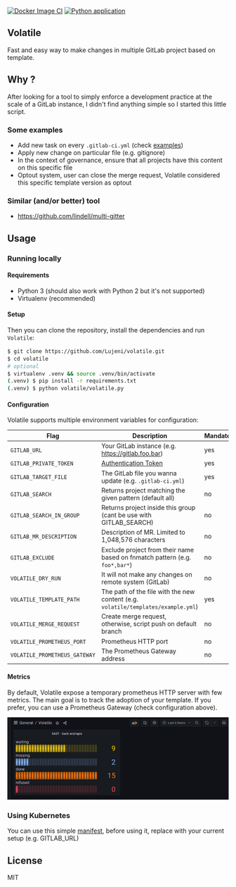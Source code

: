 [![Docker Image CI](https://github.com/Lujeni/volatile/actions/workflows/docker-image.yml/badge.svg)](https://github.com/Lujeni/volatile/actions/workflows/docker-image.yml) [![Python application](https://github.com/Lujeni/volatile/actions/workflows/python-app.yml/badge.svg)](https://github.com/Lujeni/volatile/actions/workflows/python-app.yml)

## Volatile
Fast and easy way to make changes in multiple GitLab project based on template.

## Why ?
After looking for a tool to simply enforce a development practice at the scale of a GitLab instance,
I didn't find anything simple so I started this little script.

### Some examples
- Add new task on every `.gitlab-ci.yml` (check [examples](Volatile/templates/example.yml))
- Apply new change on particular file (e.g. gitignore)
- In the context of governance, ensure that all projects have this content on this specific file
- Optout system, user can close the merge request, Volatile considered this specific template version as optout

### Similar (and/or better) tool
- https://github.com/lindell/multi-gitter

## Usage
### Running locally
#### Requirements
* Python 3 (should also work with Python 2 but it's not supported)
* Virtualenv (recommended)

#### Setup
Then you can clone the repository, install the dependencies and run `Volatile`:

```sh
$ git clone https://github.com/Lujeni/volatile.git
$ cd volatile
# optional
$ virtualenv .venv && source .venv/bin/activate
(.venv) $ pip install -r requirements.txt
(.venv) $ python volatile/volatile.py
```

#### Configuration
Volatile supports multiple environment variables for configuration:

| Flag                          | Description                                                                                 | Mandatory | Default      |
|-------------------------------|---------------------------------------------------------------------------------------------|-----------|--------------|
| `GITLAB_URL`                  | Your GitLab instance (e.g. https://gitlab.foo.bar)                                          | yes       | N/a          |
| `GITLAB_PRIVATE_TOKEN`        | [Authentication Token](https://docs.gitlab.com/ee/user/profile/personal_access_tokens.html) | yes       | N/a          |
| `GITLAB_TARGET_FILE`          | The GitLab file you wanna update (e.g. `.gitlab-ci.yml`)                                    | yes       | N/a          |
| `GITLAB_SEARCH`               | Returns project matching the given pattern (default all)                                    | no        | all          |
| `GITLAB_SEARCH_IN_GROUP`      | Returns project inside this group (cant be use with GITLAB_SEARCH)                          | no        | None         |
| `GITLAB_MR_DESCRIPTION`       | Description of MR. Limited to 1,048,576 characters                                          | no        | None         |
| `GITLAB_EXCLUDE`              | Exclude project from their name based on fnmatch pattern (e.g. `foo*,bar*`)                 | no        | None         |
| `VOLATILE_DRY_RUN`            | It will not make any changes on remote system (GitLab)                                      | no        | True         |
| `VOLATILE_TEMPLATE_PATH`      | The path of the file with the new content (e.g. `volatile/templates/example.yml`)           | yes       | N/a          |
| `VOLATILE_MERGE_REQUEST`      | Create merge request, otherwise, script push on default branch                              | no        | True         |
| `VOLATILE_PROMETHEUS_PORT`    | Prometheus HTTP port                                                                        | no        | 8000         |
| `VOLATILE_PROMETHEUS_GATEWAY` | The Prometheus Gateway address                                                              | no        | N/a          |


#### Metrics
By default, Volatile expose a temporary prometheus HTTP server with few metrics.
The main goal is to track the adoption of your template.
If you prefer, you can use a Prometheus Gateway (check configuration above).

![](example_metrics.png)

### Using Kubernetes
You can use this simple [manifest](kubernetes.yml), before using it, replace with your current setup (e.g. GITLAB_URL)

## License
MIT
